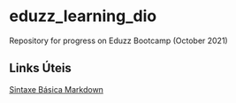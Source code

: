 # eduzz_learning_dio
Repository for progress on Eduzz Bootcamp (October 2021)

## Links Úteis
[Sintaxe Básica Markdown](https://www.markdownguide.org/)
